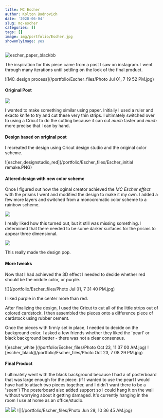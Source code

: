 ```yaml
---
title: MC Escher
author: Kolton Bodnovich
date: '2020-06-04'
slug: mc-escher
categories: []
tags: []
image: img/portfolio/Escher.jpg
showonlyimage: yes
---
```


![escher_paper_blackbb](/portfolio/Escher_files/Wall_art_prism.jpg)

The inspiration for this piece came from a post I saw on instagram. I went through many iterations until settling on the look of the final product. 

![MC_design process](/portfolio/Escher_files/Photo Jul 01, 7 19 52 PM.jpg)

#### Original Post 

![](/portfolio/Escher_files/Escher_1.jpg)

I wanted to make something similar using paper. Initially I used a ruler and exacto knife to try and cut these very thin strips. I ultimately switched over to using a Cricut to do the cutting because it can cut *much* faster and *much* more precise that I can by hand. 

#### Design based on original post

I recreated the design using Cricut design studio and the original color scheme.

![escher_designstudio_red](/portfolio/Escher_files/Escher_initial remake.PNG)

#### Altered design with new color scheme

Once I figured out how the oginal creator achieved the *MC Escher effect* with the prisms I went and modified the design to make it my own. I added a few more layers and switched from a monocromatic color scheme to a rainbow scheme. 

![](/portfolio/Escher_files/Escher_2.jpg)

I really liked how this turned out, but it still was missing something. I determined that there needed to be some darker surfaces for the prisms to appear three dimensional. 

![](/portfolio/Escher_files/Escher_Z_red_inside.PNG)

This really made the design pop. 

#### More tweaks

Now that I had achieved the 3D effect I needed to decide whether red should be the middle color, or purple. 

![](/portfolio/Escher_files/Photo Jul 01, 7 31 40 PM.jpg)

I liked purple in the center more than red. 

After finalizing the design, I used the Cricut to cut all of the little strips out of colored cardstock. I then assembled the pieces onto a difference piece of cardstock using rubber cement. 

Once the pieces with firmly set in place, I needed to decide on the background color. I asked a few friends whether they liked the 'pearl' or black background better - there was not a clear consensus. 

![escher_white ](/portfolio/Escher_files/Photo Oct 23, 11 37 00 AM.jpg)
![escher_black](/portfolio/Escher_files/Photo Oct 23, 7 08 29 PM.jpg)


#### Final Product

I ultimately went with the black background because I had a of posterboard that was large enough for the piece. (if I wanted to use the pearl I would have had to attach two pieces together, and I didn't want there to be a 'seem') The posterboard also added support so I could hang it on the wall without worrying about it getting damaged. It's currently hanging in the room I use at home as an office/studio. 

![](/portfolio/Escher_files/MC_digital_vs_paper.PNG)
![](/portfolio/Escher_files/Wall_art_prism.jpg)
![](/portfolio/Escher_files/Photo Jun 28, 10 36 45 AM.jpg)



